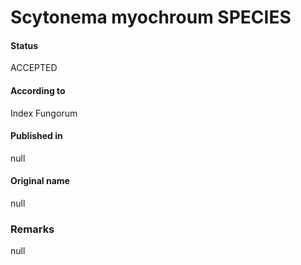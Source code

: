 Scytonema myochroum SPECIES
=======

#### Status
ACCEPTED

#### According to
Index Fungorum

#### Published in
null

#### Original name
null

### Remarks
null